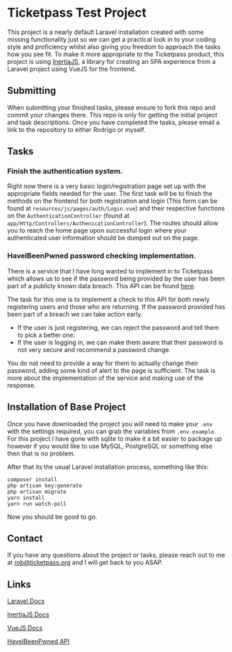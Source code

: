 # Ticketpass Test Project

This project is a nearly default Laravel installation created with some missing functionality just so we can get a practical look in to your coding style and proficiency whilst also giving you freedom to approach the tasks  how you see fit. To make it more appropriate to the Ticketpass product, this project is using [InertiaJS](https://inertiajs.com), a library for creating an SPA experience from a Laravel project using VueJS for the frontend.

## Submitting
When submitting your finished tasks, please ensure to fork this repo and commit your changes there. This repo is only for getting the initial project and task descriptions. Once you have completed the tasks, please email a link to the repository to either Rodrigo or myself.

## Tasks

### Finish the authentication system.
Right now there is a very basic login/registration page set up with the appropriate fields needed for the user. The first task will be to finish the methods on the frontend for both registration and login (This form can be found at `resources/js/pages/auth/Login.vue`) and their respective functions on the `AuthenticationController` (found at `app/Http/Controllers/AuthenicationController`). The routes should allow you to reach the home page upon successful login where your authenticated user information should be dumped out on the page.

### HaveIBeenPwned password checking implementation.
There is a service that I have long wanted to implement in to Ticketpass which allows us to see if the password being provided by the user has been part of a publicly known data breach. This API can be found [here](https://haveibeenpwned.com/API/v2#SearchingPwnedPasswordsByRange).

The task for this one is to implement a check to this API for both newly registering users and those who are returning. If the password provided has been part of a breach we can take action early.

* If the user is just registering, we can reject the password and tell them to pick a better one.
* If the user is logging in, we can make them aware that their password is not very secure and recommend a password change.

You do not need to provide a way for them to actually change their password, adding some kind of alert to the page is sufficient. The task is more about the implementation of the service and making use of the response.

## Installation of Base Project
Once you have downloaded the project you will need to make your `.env` with the settings required, you can grab the variables from `.env.example`. For this project I have gone with sqlite to make it a bit easier to package up however if you would like to use MySQL, PostgreSQL or something else then that is no problem.

After that its the usual Laravel installation process, something like this:
```
composer install
php artisan key:generate
php artisan migrate
yarn install
yarn run watch-poll
```

Now you should be good to go.

## Contact
If you have any questions about the project or tasks, please reach out to me at [rob@ticketpass.org]([mailto:rob@ticketpass.org) and I will get back to you ASAP.

## Links
[Laravel Docs](https://laravel.com/docs/7.x)

[InertiaJS Docs](https://inertiajs.com)

[VueJS Docs](https://vuejs.org/v2/guide/)

[HaveIBeenPwned API](https://haveibeenpwned.com/API/v2)
